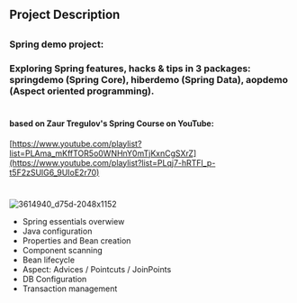 ## Project Description
##
### Spring demo project: 
### Exploring Spring features, hacks & tips in 3 packages: springdemo (Spring Core), hiberdemo (Spring Data), aopdemo (Aspect oriented programming).
#
#### based on Zaur Tregulov's Spring Course on YouTube:
[https://www.youtube.com/playlist?list=PLAma_mKffTOR5o0WNHnY0mTjKxnCgSXrZ](https://www.youtube.com/playlist?list=PLqj7-hRTFl_p-t5F2zSUlG6_9UIoE2r70)
##


#

![3614940_d75d-2048x1152](https://github.com/KirillLukyanov2000/spring-mvc-test-project/assets/101703819/00c113f9-e040-4d8e-9087-45100ad0321f)

- Spring essentials overwiew
- Java configuration
- Properties and Bean creation
- Component scanning
- Bean lifecycle
- Aspect: Advices / Pointcuts / JoinPoints
- DB Configuration
- Transaction management
 
